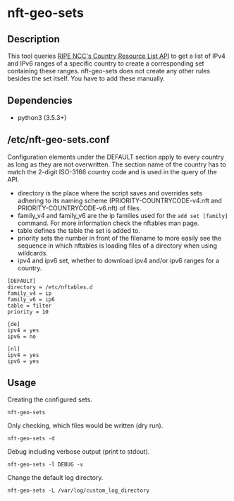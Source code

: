 # nft-geo-sets

## Description

This tool queries [RIPE NCC's Country Resource List API](https://stat.ripe.net/docs/data_api#country-resource-list) to get a list of IPv4 and IPv6 ranges of a specific country to create a corresponding set containing these ranges. nft-geo-sets does not create any other rules besides the set itself. You have to add these manually.

## Dependencies

* python3 (3.5.3+)

## /etc/nft-geo-sets.conf

Configuration elements under the DEFAULT section apply to every country as long as they are not overwritten. The section name of the country has to match the 2-digit ISO-3166 country code and is used in the query of the API.

* directory is the place where the script saves and overrides sets adhering to its naming scheme (PRIORITY-COUNTRYCODE-v4.nft and PRIORITY-COUNTRYCODE-v6.nft) of files.
* family_v4 and family_v6 are the ip families used for the ```add set [family]``` command. For more information check the nftables man page.
* table defines the table the set is added to.
* priority sets the number in front of the filename to more easily see the sequence in which nftables is loading files of a directory when using wildcards.
* ipv4 and ipv6 set, whether to download ipv4 and/or ipv6 ranges for a country.

```
[DEFAULT]
directory = /etc/nftables.d
family_v4 = ip
family_v6 = ip6
table = filter
priority = 10

[de]
ipv4 = yes
ipv6 = no

[nl]
ipv4 = yes
ipv6 = yes
```

## Usage

Creating the configured sets.
```
nft-geo-sets
```

Only checking, which files would be written (dry run).
```
nft-geo-sets -d
```

Debug including verbose output (print to stdout).
```
nft-geo-sets -l DEBUG -v
```

Change the default log directory.
```
nft-geo-sets -L /var/log/custom_log_directory
```

